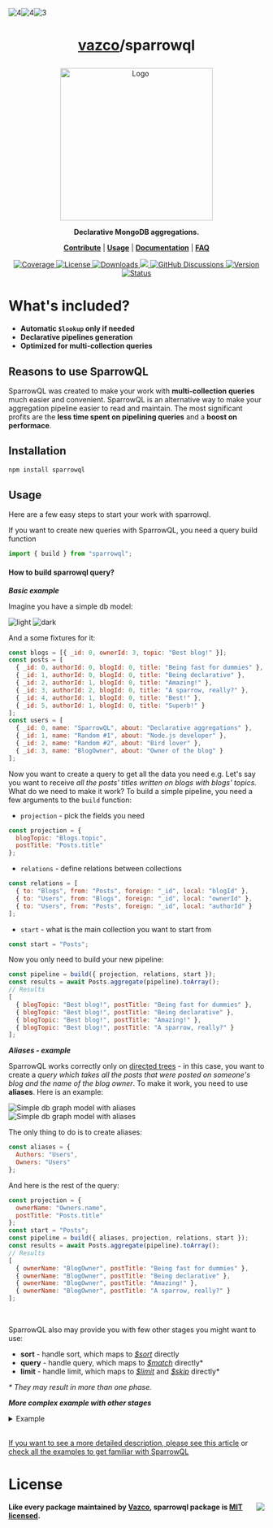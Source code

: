 ![4](https://github.com/vazco/sparrowql/assets/34129845/167bbfb5-211f-49fd-b149-edc74cef949b)![4](https://github.com/vazco/sparrowql/assets/34129845/04339214-eadc-42e6-bbf0-f5269bcbcc09)![3](https://github.com/vazco/sparrowql/assets/34129845/c9d169d6-4563-410b-b3d1-2cea6f1df7b4)<h1 align="center">
    <a href="https://github.com/vazco">vazco</a>/sparrowql
</h1>

<p align="center">
    <img src="sparrowql.png" alt="Logo" height="300">
</p>

<p align="center">
    <strong>Declarative MongoDB aggregations.</strong>
</p>

<p align="center">
    <strong><a href="https://github.com/vazco/sparrowql/blob/master/.github/CONTRIBUTING.md">Contribute</a></strong> |
    <strong><a href="#usage">Usage</a></strong> |
    <strong><a href="https://github.com/vazco/sparrowql/blob/master/INTRODUCTION.md">Documentation</a></strong> |
    <strong><a href="https://github.com/vazco/sparrowql/blob/master/FAQ.md">FAQ</a></strong>
</p>

<p align="center">
    <a href="https://codecov.io/gh/vazco/sparrowql">
        <img src="https://img.shields.io/codecov/c/github/vazco/sparrowql.svg" alt="Coverage">
    </a>
    <a href="https://npmjs.org/package/sparrowql">
        <img src="https://img.shields.io/npm/l/sparrowql.svg" alt="License">
    </a>
    <a href="https://npmjs.org/package/sparrowql">
        <img src="https://img.shields.io/npm/dm/sparrowql.svg" alt="Downloads">
    </a>
    <a href="https://vazco.eu">
        <img src="https://img.shields.io/badge/vazco-package-blue.svg?logo=data%3Aimage%2Fpng%3Bbase64%2CiVBORw0KGgoAAAANSUhEUgAAAA4AAAAOCAYAAAAfSC3RAAAABmJLR0QA%2FwD%2FAP%2BgvaeTAAAACXBIWXMAAAsTAAALEwEAmpwYAAAAB3RJTUUH4QMfFAIRHb8WQgAAAY1JREFUKM%2BNkLFrGgEUxr87FMnpnXdIqxi1Q3VxachgSbcOgRBCTMbgH9CCW%2BjSUminSpEmBEIpHW7rkCmQSSjEKVOGEAK5bOFyk4c5TMRTyZ1fl5aK9ai%2F8b334%2Ft4QBBmLQmz9jpoLSKYPQCfYdaezi6atTKAMoAYgK1pJ8LkQPr5JspHsbO%2BFilAEADQArCA3Ftn%2FC40KebPO4Ln37peNNxrFxPSXTaW9cPiewDbgYkkXwBYB3B5dHES3W8cpM254ctOJhr3wsKqs7Zj%2FdOZZITkMf9yT%2FKq3e18eHf47fmTT5XE1H%2BQ3GAwDyQ%2FkkxMSvLvhP%2FxZVLc42zYJBf%2FSPMkW57nsd%2Fv03VdDgYDjkajIPkryVDIdd1Xtm0%2Fdhznptvtmr7vu5IkRRRFySiKko%2FH45BlebzgJoBdodls%2FjAM49SyrIau69etVmsIIFStVnPFYvFZoVBY1jRtJZlMpjRNm5MkCaIofhfq9XrMMIyeruuc9u1KpRIulUqqqqpLqqqW0%2Bl0OZVKyb8ANqUwunhV3dcAAAAASUVORK5CYII%3D">
    </a>
    <a href="https://github.com/vazco/sparrowql/discussions">
        <img src="https://img.shields.io/badge/chat-on%20discussions-brightgreen.svg" alt="GitHub Discussions" />
    </a>
    <a href="https://npmjs.org/package/sparrowql">
        <img src="https://img.shields.io/npm/v/sparrowql.svg" alt="Version">
    </a>
    <a href="https://github.com/vazco/sparrowql/actions?query=branch:master">
        <img src="https://img.shields.io/github/actions/workflow/status/vazco/sparrowql/CI.yml.svg?branch=master" alt="Status">
    </a>
</p>

# What's included?

- **Automatic `$lookup` only if needed**
- **Declarative pipelines generation**
- **Optimized for multi-collection queries**

## Reasons to use SparrowQL

SparrowQL was created to make your work with **multi-collection queries** much easier and convenient. SparrowQL is an alternative way to make your aggregation pipeline easier to read and maintain. The most significant profits are the **less time spent on pipelining queries** and a **boost on performace**.

## Installation

```sh
npm install sparrowql
```

## Usage

Here are a few easy steps to start your work with sparrowql.

If you want to create new queries with SparrowQL, you need a query build function

```js
import { build } from "sparrowql";
```

#### How to build sparrowql query?

**_Basic example_**

Imagine you have a simple db model:

<be>

![light](https://github.com/vazco/sparrowql/assets/34129845/51533344-1a8a-4993-a297-88729a8acf97#gh-dark-mode-only)
![dark](https://github.com/vazco/sparrowql/assets/34129845/89cfcc30-16c1-4ddd-b502-de1016166586#gh-light-mode-only)

And a some fixtures for it:

```js
const blogs = [{ _id: 0, ownerId: 3, topic: "Best blog!" }];
const posts = [
  { _id: 0, authorId: 0, blogId: 0, title: "Being fast for dummies" },
  { _id: 1, authorId: 0, blogId: 0, title: "Being declarative" },
  { _id: 2, authorId: 1, blogId: 0, title: "Amazing!" },
  { _id: 3, authorId: 2, blogId: 0, title: "A sparrow, really?" },
  { _id: 4, authorId: 1, blogId: 0, title: "Best!" },
  { _id: 5, authorId: 1, blogId: 0, title: "Superb!" }
];
const users = [
  { _id: 0, name: "SparrowQL", about: "Declarative aggregations" },
  { _id: 1, name: "Random #1", about: "Node.js developer" },
  { _id: 2, name: "Random #2", about: "Bird lover" },
  { _id: 3, name: "BlogOwner", about: "Owner of the blog" }
];
```

Now you want to create a query to get all the data you need e.g.
Let's say you want to receive _all the posts' titles written on blogs with blogs' topics._ What do we need to make it work? To build a simple pipeline, you need a few arguments to the `build` function:

- `projection` - pick the fields you need

```js
const projection = {
  blogTopic: "Blogs.topic",
  postTitle: "Posts.title"
};
```

- `relations` - define relations between collections

```js
const relations = [
  { to: "Blogs", from: "Posts", foreign: "_id", local: "blogId" },
  { to: "Users", from: "Blogs", foreign: "_id", local: "ownerId" },
  { to: "Users", from: "Posts", foreign: "_id", local: "authorId" }
];
```

- `start` - what is the main collection you want to start from

```js
const start = "Posts";
```

Now you only need to build your new pipeline:

```js
const pipeline = build({ projection, relations, start });
const results = await Posts.aggregate(pipeline).toArray();
// Results
[
  { blogTopic: "Best blog!", postTitle: "Being fast for dummies" },
  { blogTopic: "Best blog!", postTitle: "Being declarative" },
  { blogTopic: "Best blog!", postTitle: "Amazing!" },
  { blogTopic: "Best blog!", postTitle: "A sparrow, really?" }
];
```

**_Aliases - example_**

SparrowQL works correctly only on [directed trees](<https://en.wikipedia.org/wiki/Tree_(graph_theory)>) - in this case, you want to create a _query which takes all the posts that were posted on someone's blog and the name of the blog owner_. To make it work, you need to use **aliases**. Here is an example:

![Simple db graph model with aliases](https://github.com/vazco/sparrowql/assets/34129845/eac2678e-5e98-4687-987a-05d61eb7a161#gh-light-mode-only)
![Simple db graph model with aliases](https://github.com/vazco/sparrowql/assets/34129845/40ba393c-e5ca-4017-9427-7012c314a099#gh-dark-mode-only)






The only thing to do is to create aliases:

```js
const aliases = {
  Authors: "Users",
  Owners: "Users"
};
```

And here is the rest of the query:

```js
const projection = {
  ownerName: "Owners.name",
  postTitle: "Posts.title"
};
const start = "Posts";
const pipeline = build({ aliases, projection, relations, start });
const results = await Posts.aggregate(pipeline).toArray();
// Results
[
  { ownerName: "BlogOwner", postTitle: "Being fast for dummies" },
  { ownerName: "BlogOwner", postTitle: "Being declarative" },
  { ownerName: "BlogOwner", postTitle: "Amazing!" },
  { ownerName: "BlogOwner", postTitle: "A sparrow, really?" }
];
```

<br>

SparrowQL also may provide you with few other stages you might want to use:

- **sort** - handle sort, which maps to [_\$sort_](https://docs.mongodb.com/manual/reference/operator/aggregation/sort/index.html) directly
- **query** - handle query, which maps to [_\$match_](https://docs.mongodb.com/manual/reference/operator/aggregation/match/index.html) directly\*
- **limit** - handle limit, which maps to [_\$limit_](https://docs.mongodb.com/manual/reference/operator/aggregation/limit/index.html) and [_\$skip_](https://docs.mongodb.com/manual/reference/operator/aggregation/skip/index.html) directly\*

_\* They may result in more than one phase._

**_More complex example with other stages_**

<details>
<summary>Example</summary>

```js
const limit = 1;
const projection = {
  blogOwnerName: "Owners.name",
  postAuthorName: "Authors.name",
  postTitle: "Posts.title"
};
const query = { "Authors.name": "Random #1" };
const skip = 1;
const sort = { "Posts.title": -1 };
const start = "Posts";
const pipeline = build({
  aliases,
  limit,
  projection,
  query,
  relations,
  skip,
  sort,
  start
});
const results = await Posts.aggregate(pipeline).toArray();
[
  {
    blogOwnerName: "BlogOwner",
    postAuthorName: "Random #1",
    postTitle: "Best!"
  }
];
```

</details>
<br>

[If you want to see a more detailed description, please see this article](https://medium.com/vazco/dynamic-aggregations-with-sparrowql-dfeb133821e7) or [check all the examples to get familiar with SparrowQL](https://github.com/vazco/sparrowql/tree/master/__tests__)

# License

<img src="https://vazco.eu/banner.png" align="right">

**Like every package maintained by [Vazco](https://vazco.eu/), sparrowql package is [MIT licensed](https://github.com/vazco/sparrowql/blob/master/LICENSE).**
